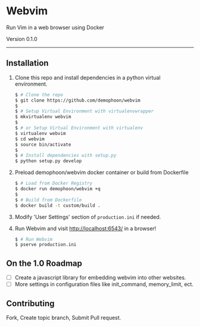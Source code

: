 Webvim
======

Run Vim in a web browser using Docker

Version 0.1.0

* * *

Installation
------------

1. Clone this repo and install dependencies in a python virtual environment.

    ```bash
    $ # Clone the repo
    $ git clone https://github.com/demophoon/webvim
    $
    $ # Setup Virtual Environment with virtualenvwrapper
    $ mkvirtualenv webvim
    $
    $ # or Setup Virtual Environment with virtualenv
    $ virtualenv webvim
    $ cd webvim
    $ source bin/activate
    $
    $ # Install dependencies with setup.py
    $ python setup.py develop
    ```

2. Preload demophoon/webvim docker container or build from Dockerfile

    ```bash
    $ # Load from Docker Registry
    $ docker run demophoon/webvim +q
    $
    $ # Build from Dockerfile
    $ docker build -t custom/build .
    ```

3. Modify 'User Settings' section of `production.ini` if needed.
4. Run Webvim and visit [http://localhost:6543/](http://localhost:6543/) in a browser!

    ```bash
    $ # Run Webvim
    $ pserve production.ini
    ```

On the 1.0 Roadmap
------------------

* [ ] Create a javascript library for embedding webvim into other websites.
* [ ] More settings in configuration files like init_command, memory_limit, ect.

Contributing
------------

Fork, Create topic branch, Submit Pull request.
